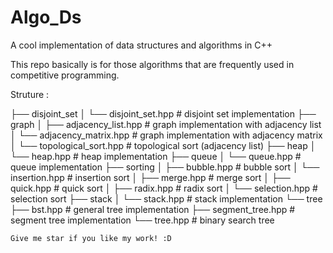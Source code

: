 # Algo_Ds


A cool implementation of data structures and algorithms in C++


This repo basically is for those algorithms that are frequently used in competitive programming.

Struture : 

├── disjoint_set
│   └── disjoint_set.hpp         # disjoint set implementation
├── graph
│   ├── adjacency_list.hpp       # graph implementation with adjacency list
│   └── adjacency_matrix.hpp     # graph implementation with adjacency matrix
│   └── topological_sort.hpp     # topological sort (adjacency list)
├── heap
│   └── heap.hpp                 # heap implementation
├── queue
│   └── queue.hpp                # queue implementation
├── sorting
│   ├── bubble.hpp               # bubble sort
│   └── insertion.hpp            # insertion sort
│   ├── merge.hpp                # merge sort
│   ├── quick.hpp                # quick sort
│   ├── radix.hpp                # radix sort
│   └── selection.hpp            # selection sort
├── stack
│   └── stack.hpp                # stack implementation
└── tree
    ├── bst.hpp                  # general tree implementation
    ├── segment_tree.hpp         # segment tree implementation
    └── tree.hpp                 # binary search tree
    
    Give me star if you like my work! :D
